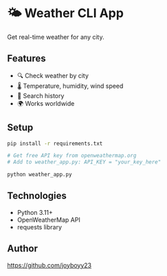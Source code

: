 # 🌤️ Weather CLI App

Get real-time weather for any city.

## Features
- 🔍 Check weather by city
- 🌡️ Temperature, humidity, wind speed
- 📜 Search history
- 🌍 Works worldwide

## Setup
```bash
pip install -r requirements.txt

# Get free API key from openweathermap.org
# Add to weather_app.py: API_KEY = "your_key_here"

python weather_app.py
```

## Technologies
- Python 3.11+
- OpenWeatherMap API
- requests library

## Author
https://github.com/joyboyy23